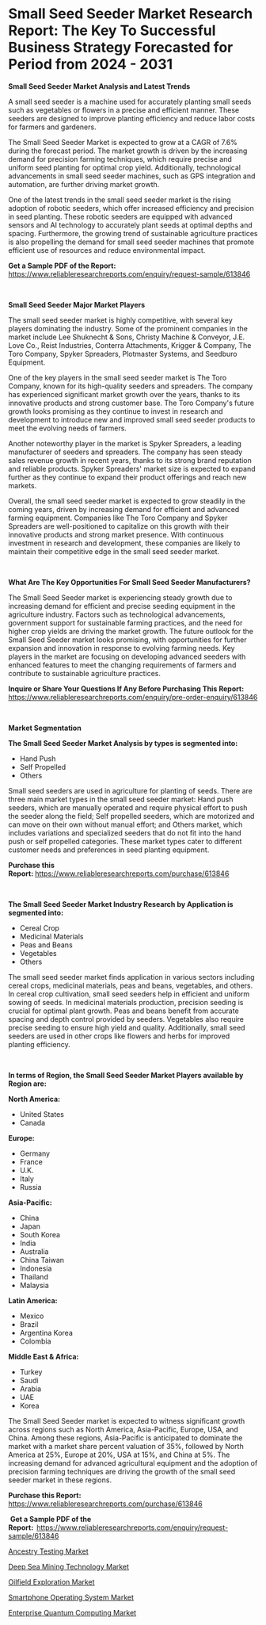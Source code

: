<p><h1>Small Seed Seeder Market Research Report: The Key To Successful Business Strategy Forecasted for Period from 2024 - 2031</h1></p><p><strong>Small Seed Seeder Market Analysis and Latest Trends</strong></p>
<p><p>A small seed seeder is a machine used for accurately planting small seeds such as vegetables or flowers in a precise and efficient manner. These seeders are designed to improve planting efficiency and reduce labor costs for farmers and gardeners.</p><p>The Small Seed Seeder Market is expected to grow at a CAGR of 7.6% during the forecast period. The market growth is driven by the increasing demand for precision farming techniques, which require precise and uniform seed planting for optimal crop yield. Additionally, technological advancements in small seed seeder machines, such as GPS integration and automation, are further driving market growth.</p><p>One of the latest trends in the small seed seeder market is the rising adoption of robotic seeders, which offer increased efficiency and precision in seed planting. These robotic seeders are equipped with advanced sensors and AI technology to accurately plant seeds at optimal depths and spacing. Furthermore, the growing trend of sustainable agriculture practices is also propelling the demand for small seed seeder machines that promote efficient use of resources and reduce environmental impact.</p></p>
<p><strong>Get a Sample PDF of the Report:&nbsp;</strong> <a href="https://www.reliableresearchreports.com/enquiry/request-sample/613846">https://www.reliableresearchreports.com/enquiry/request-sample/613846</a></p>
<p>&nbsp;</p>
<p><strong>Small Seed Seeder Major Market Players</strong></p>
<p><p>The small seed seeder market is highly competitive, with several key players dominating the industry. Some of the prominent companies in the market include Lee Shuknecht & Sons, Christy Machine & Conveyor, J.E. Love Co., Reist Industries, Conterra Attachments, Krigger & Company, The Toro Company, Spyker Spreaders, Plotmaster Systems, and Seedburo Equipment.</p><p>One of the key players in the small seed seeder market is The Toro Company, known for its high-quality seeders and spreaders. The company has experienced significant market growth over the years, thanks to its innovative products and strong customer base. The Toro Company's future growth looks promising as they continue to invest in research and development to introduce new and improved small seed seeder products to meet the evolving needs of farmers.</p><p>Another noteworthy player in the market is Spyker Spreaders, a leading manufacturer of seeders and spreaders. The company has seen steady sales revenue growth in recent years, thanks to its strong brand reputation and reliable products. Spyker Spreaders' market size is expected to expand further as they continue to expand their product offerings and reach new markets.</p><p>Overall, the small seed seeder market is expected to grow steadily in the coming years, driven by increasing demand for efficient and advanced farming equipment. Companies like The Toro Company and Spyker Spreaders are well-positioned to capitalize on this growth with their innovative products and strong market presence. With continuous investment in research and development, these companies are likely to maintain their competitive edge in the small seed seeder market.</p></p>
<p>&nbsp;</p>
<p><strong>What Are The Key Opportunities For Small Seed Seeder Manufacturers?</strong></p>
<p><p>The Small Seed Seeder market is experiencing steady growth due to increasing demand for efficient and precise seeding equipment in the agriculture industry. Factors such as technological advancements, government support for sustainable farming practices, and the need for higher crop yields are driving the market growth. The future outlook for the Small Seed Seeder market looks promising, with opportunities for further expansion and innovation in response to evolving farming needs. Key players in the market are focusing on developing advanced seeders with enhanced features to meet the changing requirements of farmers and contribute to sustainable agriculture practices.</p></p>
<p><strong>Inquire or Share Your Questions If Any Before Purchasing This Report:</strong> <a href="https://www.reliableresearchreports.com/enquiry/pre-order-enquiry/613846">https://www.reliableresearchreports.com/enquiry/pre-order-enquiry/613846</a></p>
<p>&nbsp;</p>
<p><strong>Market Segmentation</strong></p>
<p><strong>The Small Seed Seeder Market Analysis by types is segmented into:</strong></p>
<p><ul><li>Hand Push</li><li>Self Propelled</li><li>Others</li></ul></p>
<p><p>Small seed seeders are used in agriculture for planting of seeds. There are three main market types in the small seed seeder market: Hand push seeders, which are manually operated and require physical effort to push the seeder along the field; Self propelled seeders, which are motorized and can move on their own without manual effort; and Others market, which includes variations and specialized seeders that do not fit into the hand push or self propelled categories. These market types cater to different customer needs and preferences in seed planting equipment.</p></p>
<p><strong>Purchase this Report:&nbsp;</strong><a href="https://www.reliableresearchreports.com/purchase/613846">https://www.reliableresearchreports.com/purchase/613846</a></p>
<p>&nbsp;</p>
<p><strong>The Small Seed Seeder Market Industry Research by Application is segmented into:</strong></p>
<p><ul><li>Cereal Crop</li><li>Medicinal Materials</li><li>Peas and Beans</li><li>Vegetables</li><li>Others</li></ul></p>
<p><p>The small seed seeder market finds application in various sectors including cereal crops, medicinal materials, peas and beans, vegetables, and others. In cereal crop cultivation, small seed seeders help in efficient and uniform sowing of seeds. In medicinal materials production, precision seeding is crucial for optimal plant growth. Peas and beans benefit from accurate spacing and depth control provided by seeders. Vegetables also require precise seeding to ensure high yield and quality. Additionally, small seed seeders are used in other crops like flowers and herbs for improved planting efficiency.</p></p>
<p>&nbsp;</p>
<p><strong>In terms of Region, the Small Seed Seeder Market Players available by Region are:</strong></p>
<p>
    <p> <strong> North America: </strong>
        <ul>
            <li>United States</li>
            <li>Canada</li>
        </ul>
        </p> 
    <p> <strong> Europe: </strong>
        <ul>
            <li>Germany</li>
            <li>France</li>
            <li>U.K.</li>
            <li>Italy</li>
            <li>Russia</li>
        </ul>
        </p> 
    <p> <strong> Asia-Pacific: </strong>
        <ul>
            <li>China</li>
            <li>Japan</li>
            <li>South Korea</li>
            <li>India</li>
            <li>Australia</li>
            <li>China Taiwan</li>
            <li>Indonesia</li>
            <li>Thailand</li>
            <li>Malaysia</li>
        </ul>
        </p> 
    <p> <strong> Latin America: </strong>
        <ul>
            <li>Mexico</li>
            <li>Brazil</li>
            <li>Argentina Korea</li>
            <li>Colombia</li>
        </ul>
        </p> 
    <p> <strong> Middle East & Africa: </strong>
        <ul>
            <li>Turkey</li>
            <li>Saudi</li>
            <li>Arabia</li>
            <li>UAE</li>
            <li>Korea</li>
        </ul>
    </p>
    </p>
<p><p>The Small Seed Seeder market is expected to witness significant growth across regions such as North America, Asia-Pacific, Europe, USA, and China. Among these regions, Asia-Pacific is anticipated to dominate the market with a market share percent valuation of 35%, followed by North America at 25%, Europe at 20%, USA at 15%, and China at 5%. The increasing demand for advanced agricultural equipment and the adoption of precision farming techniques are driving the growth of the small seed seeder market in these regions.</p></p>
<p><strong>Purchase this Report: </strong><a href="https://www.reliableresearchreports.com/purchase/613846">https://www.reliableresearchreports.com/purchase/613846</a></p>
<p>&nbsp;<strong>Get a Sample PDF of the Report:&nbsp;&nbsp;</strong><a href="https://www.reliableresearchreports.com/enquiry/request-sample/613846">https://www.reliableresearchreports.com/enquiry/request-sample/613846</a></p>
<p><strong></strong></p>
<p><p><a href="https://medium.com/@nayelibosco/analyzing-ancestry-testing-market-global-industry-perspective-and-forecast-2024-to-2031-a0fb79b91ef0">Ancestry Testing Market</a></p><p><a href="https://medium.com/@murraykoepp786/deep-sea-mining-technology-market-competitive-analysis-market-trends-and-forecast-to-2031-56b299f1d359">Deep Sea Mining Technology Market</a></p><p><a href="https://medium.com/@murraykoepp786/oilfield-exploration-market-size-market-outlook-and-market-forecast-2024-to-2031-9a2821225944">Oilfield Exploration Market</a></p><p><a href="https://medium.com/@adahhagenes4545/smartphone-operating-system-market-insight-market-trends-growth-forecasted-from-2024-to-2031-0bbd68b848d9">Smartphone Operating System Market</a></p><p><a href="https://medium.com/@adahhagenes4545/enterprise-quantum-computing-market-comprehensive-assessment-by-type-application-and-geography-a61b979a8d9d">Enterprise Quantum Computing Market</a></p></p>